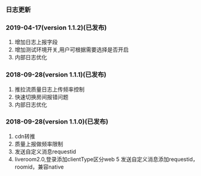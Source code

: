  
### 日志更新

### 2019-04-17(version 1.1.2)(已发布)
 1. 增加日志上报字段
 2. 增加测试环境开关,用户可根据需要选择是否开启
 3. 内部日志优化

### 2018-09-28(version 1.1.1)(已发布)
 1. 推拉流质量日志上传频率控制  
 2. 快速切换房间报错问题
 3. 内部日志优化
   

### 2018-09-28(version 1.1.0)(已发布)
1. cdn转推  
2. 质量上报做频率限制
3. 发送自定义消息requestid 
4. liveroom2.0,登录添加clientType区分web
5  发送自定义消息添加requestid，roomid，兼容native 
  
 

 



